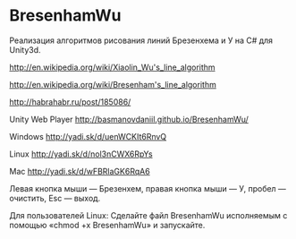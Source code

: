 BresenhamWu
===========

Реализация алгоритмов рисования линий Брезенхема и У на C# для Unity3d.

http://en.wikipedia.org/wiki/Xiaolin_Wu's_line_algorithm

http://en.wikipedia.org/wiki/Bresenham's_line_algorithm


http://habrahabr.ru/post/185086/

Unity Web Player http://basmanovdaniil.github.io/BresenhamWu/

Windows http://yadi.sk/d/uenWCKIt6RnvQ

Linux http://yadi.sk/d/nol3nCWX6RpYs

Mac http://yadi.sk/d/wFBRlaGK6RqA6

Левая  кнопка мыши — Брезенхем, правая кнопка мыши — У, пробел — очистить, Esc — выход.

Для пользователей Linux: Сделайте файл BresenhamWu исполняемым с помощью «chmod +x BresenhamWu» и запускайте.


